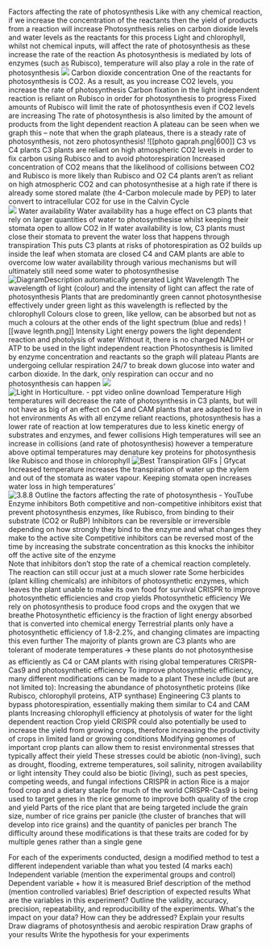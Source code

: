 Factors affecting the rate of photosynthesis 
	Like with any chemical reaction, if we increase the concentration of the reactants then the yield of products from a reaction will increase
	Photosynthesis relies on carbon dioxide levels and water levels as the reactants for this process
	Light and chlorophyll, whilst not chemical inputs, will affect the rate of photosynthesis as these increase the rate of the reaction
	As photosynthesis is mediated by lots of enzymes (such as Rubisco), temperature will also play a role in the rate of photosynthesis
	![](https://lh7-us.googleusercontent.com/0fWb-m9i3pC7h6uCkQYb2vMGqP-w9GAAJO-t4S-whKuSkxWRrOzigfpxMCuM5MeeGU_UC2IS5gBGhpaszbLwbfGzApRwT4TC0TlMHwV38F4-9idqHM9eMhmHjXeNta6-4yhee3l7qdZGy82rr5o5aw=s2048)
	Carbon dioxide concentration
		One of the reactants for photosynthesis is CO2. As a result, as you increase CO2 levels, you increase the rate of photosynthesis
		Carbon fixation in the light independent reaction is reliant on Rubisco in order for photosynthesis to progress
		Fixed amounts of Rubisco will limit the rate of photosynthesis even if CO2 levels are increasing
		The rate of photosynthesis is also limited by the amount of products from the light dependent reaction
		A plateau can be seen when we graph this – note that when the graph plateaus, there is a steady rate of photosynthesis, not zero photosynthesis!
		![[photo gaprah.png|600]]
		C3 vs C4 plants
			C3 plants are reliant on high atmospheric CO2 levels in order to fix carbon using Rubisco and to avoid photorespiration
			Increased concentration of CO2 means that the likelihood of collisions between CO2 and Rubisco is more likely than Rubisco and O2
			C4 plants aren’t as reliant on high atmospheric CO2 and can photosynthesise at a high rate if there is already some stored malate (the 4-Carbon molecule made by PEP) to later convert to intracellular CO2 for use in the Calvin Cycle  
			![](https://lh7-us.googleusercontent.com/YURFVPB3y9QRC_cLcrvIRZK2iz_pY6ujBxJul78G0rVQ7S5Rz9ruUwwXg2bNQG1n9Z5B1VnnNWSBuOLJjD7YZE9CKVJ2oenGd-WTn3f182YimSn4iyiDYrpYu6oIb-fO4g_waF2c0sPna5N9DL6BUg=s2048)
	Water availability
		Water availability has a huge effect on C3 plants that rely on larger quantities of water to photosynthesise whilst keeping their stomata open to allow CO2 in
		If water availability is low, C3 plants must close their stomata to prevent the water loss that happens through transpiration
		This puts C3 plants at risks of photorespiration as O2 builds up inside the leaf when stomata are closed
		C4 and CAM plants are able to overcome low water availability through various mechanisms but will ultimately still need some water to photosynthesise
		![DiagramDescription automatically generated](https://lh7-us.googleusercontent.com/Acti3hg1LF6rTPdD51lOwyLV7k-QfC90Y-APuZn5VB6qDh2sl4KuZP9QtaTHlRrCappaJI0hKMQJuZLRxD5ChPjncwEoEZASC1_7O_B4tVSdpH_tZqRyJZl-6Upgo11oCrEeSaoKtAP-zSE7V55dkA=s2048)
	Light
		Wavelength
			The wavelength of light (colour) and the intensity of light can affect the rate of photosynthesis
			Plants that are predominantly green cannot photosynthesise effectively under green light as this wavelength is reflected by the chlorophyll
			Colours close to green, like yellow, can be absorbed but not as much a colours at the other ends of the light spectrum (blue and reds)
			![[wave legnth.png]]
		Intensity
			Light energy powers the light dependent reaction and photolysis of water
			Without it, there is no charged NADPH or ATP to be used in the light independent reaction
			Photosynthesis is limited by enzyme concentration and reactants so the graph will plateau
			Plants are undergoing cellular respiration 24/7 to break down glucose into water and carbon dioxide. In the dark, only respiration can occur and no photosynthesis can happen
			![](https://lh7-us.googleusercontent.com/PjWEwSOWQkueTyujhQnh8hh-AJH1mn5-do-HTtIZPtrbDXeLCevVw0myvsrYb8VVbAfIq-ZkYIv9vaNazJF1wnGaYuuFL05dhlSo_JSyIcT3dxsD4KK1NILo_hjclgMS_nbk5C22Ybc-9Rh3v7333Q=s2048)
			![Light in Horticulture. - ppt video online download](https://lh7-us.googleusercontent.com/ntnG2v4gIPThCoFnuduTe0m-xrk2ceQmt9IsQ7i5WzwmcohBPpsa-Vs7WOrKh6XZFRi_1Sd3aXRX1zoMraBbe2l21WVD9dynJ0aJ68UovW5aqHeW9tuwV2FhnHOsbXhICN8jbnzyTmM7V3pX4wyksA=s2048)
	Temperature
		High temperatures will decrease the rate of photosynthesis in C3 plants, but will not have as big of an effect on C4 and CAM plants that are adapted to live in hot environments
		As with all enzyme reliant reactions, photosynthesis has a lower rate of reaction at low temperatures due to less kinetic energy of substrates and enzymes, and fewer collisions
		High temperatures will see an increase in collisions (and rate of photosynthesis) however a temperature above optimal temperatures may denature key proteins for photosynthesis like Rubisco and those in chlorophyll			![Best Transpiration GIFs | Gfycat](https://lh7-us.googleusercontent.com/ZHIojLVZBEKV7Oa4ToOjNKipbeMZsIwwg1W5TNulonvsLjzwtscaT219LqK4gXkX7mWwl93X0iFr5SEJBy1yyyGSGSKy-m32nQ-Md4zXPDa34GFBfG2WzgjRxclAFCM2GnJuir_IlBelGX-y5P3pxw=s2048)
			Increased temperature increases the transpiration of water up the xylem and out of the stomata as water vapour. Keeping stomata open increases water loss in high temperatures'
		![3.8.8 Outline the factors affecting the rate of photosynthesis - YouTube](https://lh7-us.googleusercontent.com/O4xM1oiruplFm2GTGbUGhnGN4lKMwrs3ZXyIAuWh-fUUTVOXectKPsfQZkbBO8az_rE06oAGxZbvJmbyTOgnFer4N0F5tJz9NpITbGS4EIK_lSjo5ykfy-lWVS1F5BR0QEfUZB2SpWQtPNIHM3ZTig=s2048)
	Enzyme inhibitors
		Both competitive and non-competitive inhibitors exist that prevent photosynthesis enzymes, like Rubisco, from binding to their substrate (CO2 or RuBP)
		Inhibitors can be reversible or irreversible depending on how strongly they bind to the enzyme and what changes they make to the active site
		Competitive inhibitors can be reversed most of the time by increasing the substrate concentration as this knocks the inhibitor off the active site of the enzyme		
			Note that inhibitors don’t stop the rate of a chemical reaction completely. The reaction can still occur just at a much slower rate
		Some herbicides (plant killing chemicals) are inhibitors of photosynthetic enzymes, which leaves the plant unable to make its own food for survival
CRISPR to improve photosynthetic efficiencies and crop yields
	Photosynthetic efficiency
		We rely on photosynthesis to produce food crops and the oxygen that we breathe
		Photosynthetic efficiency is the fraction of light energy absorbed that is converted into chemical energy 
		Terrestrial plants only have a photosynthetic efficiency of 1.8-2.2%, and changing climates are impacting this even further
		The majority of plants grown are C3 plants who are tolerant of moderate temperatures 
			🡪 these plants do not photosynthesise as efficiently as C4 or CAM plants with rising global temperatures
	CRISPR-Cas9 and photosynthetic efficiency
		To improve photosynthetic efficiency, many different modifications can be made to a plant
		These include (but are not limited to):
			Increasing the abundance of photosynthetic proteins (like Rubisco, chlorophyll proteins, ATP synthase)
			Engineering C3 plants to bypass photorespiration, essentially making them similar to C4 and CAM plants
			Increasing chlorophyll efficiency at photolysis of water for the light dependent reaction
	Crop yield
		CRISPR could also potentially be used to increase the yield from growing crops, therefore increasing the productivity of crops in limited land or growing conditions
		Modifying genomes of important crop plants can allow them to resist environmental stresses that typically affect their yield
			These stresses could be abiotic (non-living), such as drought, flooding, extreme temperatures, soil salinity, nitrogen availability or light intensity
			They could also be biotic (living), such as pest species, competing weeds, and fungal infections
	CRISPR in action
		Rice is a major food crop and a dietary staple for much of the world
		CRISPR-Cas9 is being used to target genes in the rice genome to improve both quality of the crop and yield
		Parts of the rice plant that are being targeted include the grain size, number of rice grains per panicle (the cluster of branches that will develop into rice grains) and the quantity of panicles per branch
		The difficulty around these modifications is that these traits are coded for by multiple genes rather than a single gene

For each of the experiments conducted, design a modified method to test a different independent variable than what you tested (4 marks each)
	Independent variable (mention the experimental groups and control)
	Dependent variable + how it is measured
	Brief description of the method (mention controlled variables)
	Brief description of expected results
What are the variables in this experiment?
Outline the validity, accuracy, precision, repeatability, and reproducibility of the experiments. What's the impact on your data? How can they be addressed?
Explain your results
Draw diagrams of photosynthesis and aerobic respiration
Draw graphs of your results
Write the hypothesis for your experiments 



















